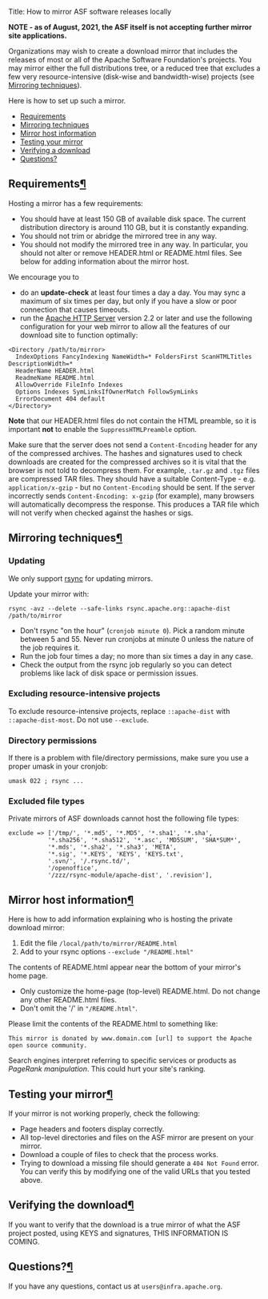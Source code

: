 Title: How to mirror ASF software releases locally

**NOTE - as of August, 2021, the ASF itself is not accepting further mirror site applications.**

Organizations may wish to create a download mirror that includes the releases of most or all of the Apache Software Foundation's projects. You may mirror either the full distributions tree, or a reduced tree that excludes a few very resource-intensive (disk-wise and bandwidth-wise) projects (see <a href="#techniques">Mirroring techniques</a>). 

Here is how to set up such a mirror.

  - <a href="#requirements">Requirements</a>
  - <a href="#techniques">Mirroring techniques</a>
  - <a href="#sponsorinfo">Mirror host information</a>
  - <a href="#testing">Testing your mirror</a>
  - <a href="#verifying">Verifying a download</a>
  - <a href="#questions">Questions?</a>

<h2 id="requirements">Requirements<a class="headerlink" href="#requirements" title="Permanent link">&para;</a></h2>

Hosting a mirror has a few requirements:

  - You should have at least 150 GB of available disk space. The current distribution directory is around 110 GB, but it is constantly expanding.
  - You should not trim or abridge the mirrored tree in any way.
  - You should not modify the mirrored tree in any way. In particular, you should not alter or remove HEADER.html or README.html files. See below for adding information about the mirror host.

We encourage you to 

  - do an **update-check** at least four times a day a day. You may sync a maximum of six times per day, but only if you have a slow or poor connection that causes timeouts.
  - run the <a href="https://httpd.apache.org/" target="_blank">Apache HTTP Server</a> version 2.2 or later and use the following configuration for your web mirror to allow all the features of our download site to function optimally:

```
<Directory /path/to/mirror>
  IndexOptions FancyIndexing NameWidth=* FoldersFirst ScanHTMLTitles DescriptionWidth=*
  HeaderName HEADER.html
  ReadmeName README.html
  AllowOverride FileInfo Indexes
  Options Indexes SymLinksIfOwnerMatch FollowSymLinks
  ErrorDocument 404 default
</Directory>
```

**Note** that our HEADER.html files do not contain the HTML preamble, so it is important **not** to enable the `SuppressHTMLPreamble` option.

Make sure that the server does not send a `Content-Encoding` header for any of the compressed archives. The hashes and signatures used to check downloads are created for the compressed archives so it is vital that the browser is not told to decompress them. For example, `.tar.gz` and `.tgz` files are compressed TAR files. They should have a suitable Content-Type - e.g. `application/x-gzip` - but no `Content-Encoding` should be sent. If the server incorrectly sends `Content-Encoding: x-gzip` (for example), many browsers will automatically decompress the response. This produces a TAR file which will not verify when checked against the hashes or sigs.

<h2 id="techniques">Mirroring techniques<a class="headerlink" href="#techniques" title="Permanent link">&para;</a></h2>

### Updating

We only support <a href="https://rsync.samba.org/" target="_blank">rsync</a> for updating mirrors.

Update your mirror with:

```
rsync -avz --delete --safe-links rsync.apache.org::apache-dist /path/to/mirror
```

  - Don't rsync "on the hour" (`cronjob minute 0`). Pick a random minute between 5 and 55. Never run cronjobs at minute 0 unless the nature of the job requires it.
  - Run the job four times a day; no more than six times a day in any case.
  - Check the output from the rsync job regularly so you can detect problems like lack of disk space or permission issues.

### Excluding resource-intensive projects

To exclude resource-intensive projects, replace `::apache-dist` with `::apache-dist-most`. Do not use `--exclude`.

### Directory permissions

If there is a problem with file/directory permissions, make sure you use a proper umask in your cronjob:

```
umask 022 ; rsync ...
```

### Excluded file types

Private mirrors of ASF downloads cannot host the following file types:

```
exclude => ['/tmp/', '*.md5', '*.MD5', '*.sha1', '*.sha',
           '*.sha256', '*.sha512', '*.asc', 'MD5SUM', 'SHA*SUM*',
           '*.mds', '*.sha2', '*.sha3', 'META',
           '*.sig', '*.KEYS', 'KEYS', 'KEYS.txt', 
           '.svn/', '/.rsync.td/',
           '/openoffice',
           '/zzz/rsync-module/apache-dist', '.revision'],
```

<h2 id="sponsorinfo">Mirror host information<a class="headerlink" href="#sponsorinfo" title="Permanent link">&para;</a></h2>

Here is how to add information explaining who is hosting the private download mirror:

  1. Edit the file `/local/path/to/mirror/README.html`
  2. Add to your rsync options `--exclude "/README.html"`

The contents of README.html appear near the bottom of your mirror's home page.

  - Only customize the home-page (top-level) README.html. Do not change any other README.html files. 
  - Don't omit the '/' in `"/README.html"`.

Please limit the contents of the README.html to something like:

```
This mirror is donated by www.domain.com [url] to support the Apache open source community.
```

Search engines interpret referring to specific services or products as _PageRank manipulation_. This could hurt your site's ranking.

<h2 id="testing">Testing your mirror<a class="headerlink" href="#testing" title="Permanent link">&para;</a></h2>

If your mirror is not working properly, check the following:

  - Page headers and footers display correctly.
  - All top-level directories and files on the ASF mirror are present on your mirror.
  - Download a couple of files to check that the process works. 
  - Trying to download a missing file should generate a `404 Not Found` error. You can verify this by modifying one of the valid URLs that you tested above.

<h2 id="verifying">Verifying the download<a class="headerlink" href="#verifying" title="Permanent link">&para;</a></h2>

If you want to verify that the download is a true mirror of what the ASF project posted, using KEYS and signatures, THIS INFORMATION IS COMING.

<h2 id="questions">Questions?<a class="headerlink" href="#questions" title="Permanent link">&para;</a></h2>

If you have any questions, contact us at `users@infra.apache.org`.
